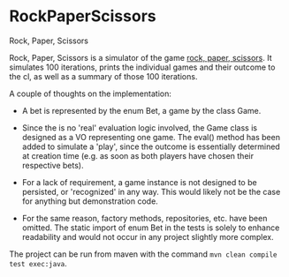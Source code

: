# RockPaperScissors
Rock, Paper, Scissors

Rock, Paper, Scissors is a simulator of the game [rock, paper, scissors](https://en.wikipedia.org/wiki/Rock-paper-scissors).
It simulates 100 iterations, prints the individual games and their outcome to the cl, as well as a summary of those 100 iterations.

A couple of thoughts on the implementation: 

* A bet is represented by the enum Bet, a game by the class Game. 

* Since the is no 'real' evaluation logic involved, the Game class is designed as a VO representing one game. The eval() method has been added to simulate a 'play', since the outcome is essentially determined at creation time (e.g. as soon as both players have chosen their respective bets).

* For a lack of requirement, a game instance is not designed to be persisted, or 'recognized' in any way. This would likely not be the case for anything but demonstration code.

* For the same reason, factory methods, repositories, etc. have been omitted. The static import of enum Bet in the tests is solely to enhance readability and would not occur in any project slightly more complex.

The project can be run from maven with the command `mvn clean compile test exec:java`.

